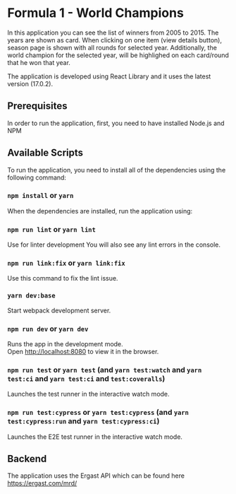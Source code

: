 # Formula 1 - World Champions

In this application you can see the list of winners from 2005 to 2015. The years are shown as card. When clicking on one item (view details button), season page is shown with all rounds for selected year. Additionally, the world champion for the selected year, will be highlighed on each card/round that he won that year.

The application is developed using React Library and it uses the latest version (17.0.2).

## Prerequisites
In order to run the application, first, you need to have installed Node.js and NPM

## Available Scripts

To run the application, you need to install all of the dependencies using the following command:

### `npm install` or `yarn`

When the dependencies are installed, run the application using:

### `npm run lint` or `yarn lint`
Use for linter development
You will also see any lint errors in the console.

### `npm run link:fix` or `yarn link:fix`
Use this command to fix the lint issue.

### `yarn dev:base`
Start webpack development server.

### `npm run dev` or `yarn dev`
Runs the app in the development mode.\
Open [http://localhost:8080](http://localhost:8080) to view it in the browser.

### `npm run test` or `yarn test` (and `yarn test:watch` and `yarn test:ci` and `yarn test:ci` and `test:coveralls`)
Launches the test runner in the interactive watch mode.

### `npm run test:cypress` or `yarn test:cypress` (and `yarn test:cypress:run` and `yarn test:cypress:ci`)
Launches the E2E test runner in the interactive watch mode.


## Backend
The application uses the Ergast API which can be found here https://ergast.com/mrd/
